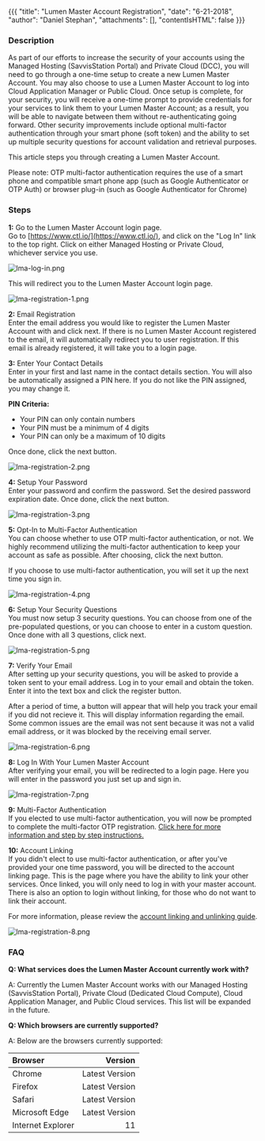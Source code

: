 {{{
  "title": "Lumen Master Account Registration",
  "date": "6-21-2018",
  "author": "Daniel Stephan",
  "attachments": [],
  "contentIsHTML": false
}}}
### Description

As part of our efforts to increase the security of your accounts using the Managed Hosting (SavvisStation Portal) and Private Cloud (DCC), you will need to go through a one-time setup to create a new Lumen Master Account.  You may also choose to use a Lumen Master Account to log into Cloud Application Manager or Public Cloud.  Once setup is complete, for your security, you will receive a one-time prompt to provide credentials for your services to link them to your Lumen Master Account; as a result, you will be able to navigate between them without re-authenticating going forward. Other security improvements include optional multi-factor authentication through your smart phone (soft token) and the ability to set up multiple security questions for account validation and retrieval purposes.

This article steps you through creating a Lumen Master Account.

Please note: OTP multi-factor authentication requires the use of a smart phone and compatible smart phone app (such as Google Authenticator or OTP Auth) or browser plug-in (such as Google Authenticator for Chrome)

### Steps
**1:** Go to the Lumen Master Account login page.  
Go to [https://www.ctl.io/](https://www.ctl.io/), and click on the "Log In" link to the top right.  Click on either Managed Hosting or Private Cloud, whichever service you use.

![lma-log-in.png](../../images/lma-log-in.png)

This will redirect you to the Lumen Master Account login page.

![lma-registration-1.png](../../images/lma-registration-1.png)

**2:** Email Registration  
Enter the email address you would like to register the Lumen Master Account with and click next.  If there is no Lumen Master Account registered to the email, it will automatically redirect you to user registration.  If this email is already registered, it will take you to a login page.

**3:** Enter Your Contact Details  
Enter in your first and last name in the contact details section.  You will also be automatically assigned a PIN here.  If you do not like the PIN assigned, you may change it.  

**PIN Criteria:**  
* Your PIN can only contain numbers
* Your PIN must be a minimum of 4 digits
* Your PIN can only be a maximum of 10 digits  

Once done, click the next button.

![lma-registration-2.png](../../images/lma-registration-2.png)

**4:** Setup Your Password  
Enter your password and confirm the password.  Set the desired password expiration date.  Once done, click the next button.

![lma-registration-3.png](../../images/lma-registration-3.png)

**5:** Opt-In to Multi-Factor Authentication  
You can choose whether to use OTP multi-factor authentication, or not.  We highly recommend utilizing the multi-factor authentication to keep your account as safe as possible.  After choosing, click the next button.

If you choose to use multi-factor authentication, you will set it up the next time you sign in.

![lma-registration-4.png](../../images/lma-registration-4.png)

**6:** Setup Your Security Questions  
You must now setup 3 security questions.  You can choose from one of the pre-populated questions, or you can choose to enter in a custom question.  Once done with all 3 questions, click next.

![lma-registration-5.png](../../images/lma-registration-5.png)

**7:** Verify Your Email  
After setting up your security questions, you will be asked to provide a token sent to your email address.  Log in to your email and obtain the token.  Enter it into the text box and click the register button.

After a period of time, a button will appear that will help you track your email if you did not recieve it.  This will display information regarding the email.  Some common issues are the email was not sent because it was not a valid email address, or it was blocked by the receiving email server.

![lma-registration-6.png](../../images/lma-registration-6.png)

**8:** Log In With Your Lumen Master Account  
After verifying your email, you will be redirected to a login page.  Here you will enter in the password you just set up and sign in.

![lma-registration-7.png](../../images/lma-registration-7.png)

**9:** Multi-Factor Authentication  
If you elected to use multi-factor authentication, you will now be prompted to complete the multi-factor OTP registration.
[Click here for more information and step by step instructions.](lumen-master-account-multi-factor-authentication.md)

**10:** Account Linking  
If you didn't elect to use multi-factor authentication, or after you've provided your one time password, you will be directed to the account linking page.  This is the page where you have the ability to link your other services.  Once linked, you will only need to log in with your master account.  There is also an option to login without linking, for those who do not want to link their account.

For more information, please review the [account linking and unlinking guide](lumen-master-account-linking-and-unlinking-accounts.md).

![lma-registration-8.png](../../images/lma-registration-8.png) 

### FAQ  
**Q: What services does the Lumen Master Account currently work with?**

A: Currently the Lumen Master Account works with our Managed Hosting (SavvisStation Portal), Private Cloud (Dedicated Cloud Compute), Cloud Application Manager, and Public Cloud services.  This list will be expanded in the future.

**Q: Which browsers are currently supported?**

A: Below are the browsers currently supported:  

Browser|Version|
:---|---:|
Chrome|Latest Version
Firefox|Latest Version
Safari|Latest Version
Microsoft Edge|Latest Version
Internet Explorer|11
